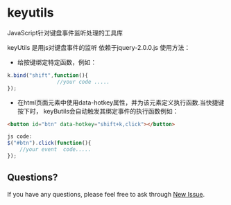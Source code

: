 keyutils
========

JavaScript针对键盘事件监听处理的工具库

 keyUtils 是用js对键盘事件的监听
  依赖于jquery-2.0.0.js
  使用方法：

*  给按键绑定特定函数，例如：
```javascript
k.bind("shift",function(){
				//your code .....
});
```
*   在html页面元素中使用data-hotkey属性，并为该元素定义执行函数.当快捷键按下时，
  keyButils会自动触发其绑定事件的执行函数例如：
```html
<button id="btn" data-hotkey="shift+k,click"></button>
```
```javascript
js code: 
$("#btn").click(function(){
    //your event  code.....
});
``` 		  
## Questions?

If you have any questions, please feel free to ask through [New Issue](https://github.com/Ryan724/keyutils/issues/new).
